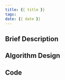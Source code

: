 ```yaml
---
title: {{ title }}
tags:
date: {{ date }}
---
```


## Brief Description



<!--more-->

## Algorithm Design



## Code

```c++

```


